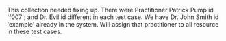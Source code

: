 This collection needed fixing up. There were Practitioner Patrick Pump id 'f007'; and Dr. Evil id different in each test case. We have Dr. John Smith id 'example' already in the system. Will assign that practitioner to all resource in these test cases. 